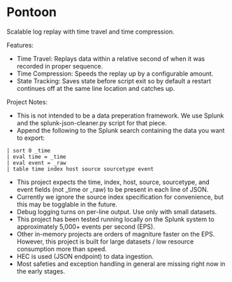 # Pontoon

Scalable log replay with time travel and time compression.

Features:

- Time Travel: Replays data within a relative second of when it was recorded in proper sequence.
- Time Compression: Speeds the replay up by a configurable amount.
- State Tracking: Saves state before script exit so by default a restart continues off at the same line location and catches up.

Project Notes:

- This is not intended to be a data preperation framework. We use Splunk and the splunk-json-cleaner.py script for that piece.
- Append the following to the Splunk search containing the data you want to export: 
```
| sort 0 _time 
| eval time = _time 
| eval event = _raw 
| table time index host source sourcetype event
```
- This project expects the time, index, host, source, sourcetype, and event fields (not _time or _raw) to be present in each line of JSON. 
- Currently we ignore the source index specification for convenience, but this may be togglable in the future.
- Debug logging turns on per-line output. Use only with small datasets.
- This project has been tested running locally on the Splunk system to approximately 5,000+ events per second (EPS).
- Other in-memory projects are orders of magniture faster on the EPS. However, this project is built for large datasets / low resource consumption more than speed.
- HEC is used (JSON endpoint) to data ingestion.
- Most safeties and exception handling in general are missing right now in the early stages.
